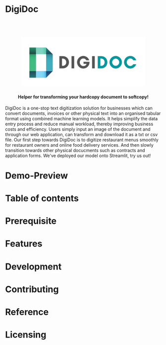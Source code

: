 # DigiDoc
<h1 align="center">
  <br>
  <img src="https://github.com/heodi510/DigiDoc/blob/main/pic/logo.png" alt="DigiDoc" width="400">
</h1>
<h4 align="center">Helper for transforming your hardcopy document to softcopy!</h4>

DigiDoc is a one-stop text digitization solution for businesses which can convert documents, invoices or other physical text into an organised tabular format using combined machine learning models. 
It helps simplify the data entry process and reduce manual workload, thereby improving business costs and efficiency. 
Users simply input an image of the document and through our web application, can transform and download it as a txt or csv file. 
Our first step towards DigiDoc is to digitize restaurant menus smoothly for restaurant owners and online food delivery services. 
And then slowly transition towards other physical docucments such as contracts and application forms. We've deployed our model onto Streamlit, try us out!

# Demo-Preview

# Table of contents

# Prerequisite

# Features

# Development

# Contributing

# Reference

# Licensing
